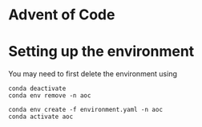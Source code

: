 # Advent of Code

# Setting up the environment
You may need to first delete the environment using 

```
conda deactivate
conda env remove -n aoc

```

```
conda env create -f environment.yaml -n aoc
conda activate aoc

```
